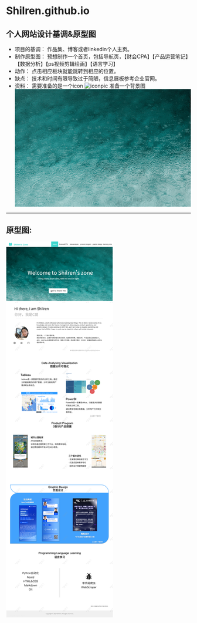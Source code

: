 # Shilren.github.io
## 个人网站设计基调&原型图
- 项目的基调：
作品集、博客或者linkedin个人主页。
- 制作原型图：
预想制作一个首页，包括导航页，【财会CPA】【产品运营笔记】【数据分析】【ps视频剪辑绘画】【语言学习】
- 动作：
点击相应板块就能跳转到相应的位置。
- 缺点：
技术和时间有限导致过于简陋，信息展板参考企业官网。
- 资料：
    需要准备的是一个icon
    ![iconpic](picture/icon.ico "shilren's zone")
    准备一个背景图
    ![backgroundpic](./picture/bule%20water.jpeg)
---
## 原型图:
![prototype](picture/首页.png "prototype")
